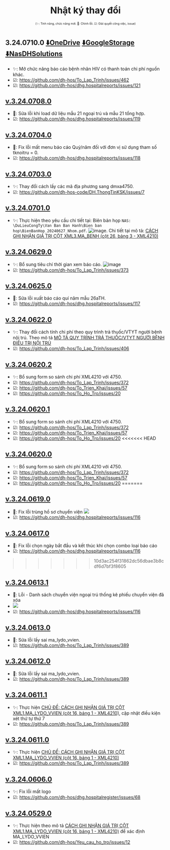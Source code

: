 <div align="center">

# Nhật ký thay đổi</div>

<div align="center" style="font-size:xx-small">(✨: Tính năng, chức năng mới. 🐛: Chỉnh lỗi. ☑: Giải quyết công việc, issue) </div>

#
## 3.24.0710.0 [⬇️OneDrive](https://dh-hos-code.github.io/directTo/?&redirect_url=https%3A%2F%2Fo-dh-007-default-rtdb.asia-southeast1.firebasedatabase.app%2F%2FdirectTo%2FReportsexe%2F32407100-OneDrive.json) [⬇️GoogleStorage](https://dh-hos-code.github.io/directTo/?&redirect_url=https%3A%2F%2Fo-dh-007-default-rtdb.asia-southeast1.firebasedatabase.app%2F%2FdirectTo%2FReportsexe%2F32407100-GoogleStorage.json) [⬇️NasDHSolutions](https://dh-hos-code.github.io/directTo/?&redirect_url=https%3A%2F%2Fo-dh-007-default-rtdb.asia-southeast1.firebasedatabase.app%2F%2FdirectTo%2FReportsexe%2F32407100-NasDHSolutions.json)

- ✨: Mở chức năng báo cáo bệnh nhân HIV có thanh toán chi phí nguồn khác.
- ☑: https://github.com/dh-hos/To_Lap_Trinh/issues/462
- ☑: https://github.com/dh-hos/dhg.hospitalreports/issues/121
## [v.3.24.0708.0]()

- 🐛: Sửa lỗi khi load dữ liệu mẫu 21 ngoại trú và mẫu 21 tổng hợp.
- ☑: https://github.com/dh-hos/dhg.hospitalreports/issues/119
## [v.3.24.0704.0]()

- 🐛: Fix lỗi mất menu báo cáo Quý/năm đối với đơn vị sử dụng tham số tknoitru = 0.
- ☑: https://github.com/dh-hos/dhg.hospitalreports/issues/118
## [v.3.24.0703.0]()

- ✨: Thay đổi cách lấy các mã địa phương sang dmxa4750.
- ☑: https://github.com/dh-hos-code/DH.ThongTinKSK/issues/7
## [v.3.24.0701.0]()

- ✨: Thực hiện theo yêu cầu chi tiết tại: Biên bản họp `NAS: \DuLieuCongTy\Van Ban Ban Hanh\Bien ban hop\BienBanHop_20240627_Nhom.pdf`.
![image](https://github.com/dh-hos/Mo-ta-he-thong/assets/112069710/6a6f56f8-f21a-48b2-8afb-2238ce21279b). Chi tiết tại mô tả: [CÁCH GHI NHẬN GIÁ TRỊ CỘT XML3.MA_BENH (cột 26, bảng 3 - XML4210)](https://github.com/dh-hos/Mo-ta-he-thong/blob/main/XML4210/M%C3%B4%20t%E1%BA%A3%20XML4210%20-%20XML3.MA_BENH.md)
## [v.3.24.0629.0]()

- ✨: Bổ sung tiêu chí thời gian xem báo cáo. ![image](https://github.com/dh-hos/To_Lap_Trinh/assets/112069710/3d202ebc-f532-46f0-8406-83ab4faf8610)
- ☑: https://github.com/dh-hos/To_Lap_Trinh/issues/373
## [v.3.24.0625.0]()

- 🐛: Sửa lỗi xuất báo cáo quí năm mẫu 26aTH.
- ☑: https://github.com/dh-hos/dhg.hospitalreports/issues/117
## [v.3.24.0622.0]()

- ✨: Thay đổi cách tính chi phí theo quy trình trả thuốc/VTYT người bệnh nội  trú. Theo mô tả [MÔ TẢ QUY TRÌNH TRẢ THUỐC/VTYT NGƯỜI BỆNH ĐIỀU TRỊ NỘI TRÚ](https://github.com/dh-hos/Mo-ta-he-thong/blob/main/M%C3%B4%20t%E1%BA%A3%20Quy%20tr%C3%ACnh%20tr%E1%BA%A3%20thu%E1%BB%91c-VTYT%20b%E1%BB%87nh%20%C3%A1n%20n%E1%BB%99i%20tr%C3%BA.md)
- ☑: https://github.com/dh-hos/To_Lap_Trinh/issues/406
## [v.3.24.0620.2]()

- ✨: Bổ sung form so sánh chi phí XML4210 với 4750.
- ☑: https://github.com/dh-hos/To_Lap_Trinh/issues/372
- ☑: https://github.com/dh-hos/To_Trien_Khai/issues/57
- ☑: https://github.com/dh-hos/To_Ho_Tro/issues/20
## [v.3.24.0620.1]()

- ✨: Bổ sung form so sánh chi phí XML4210 với 4750.
- ☑: https://github.com/dh-hos/To_Lap_Trinh/issues/372
- ☑: https://github.com/dh-hos/To_Trien_Khai/issues/57
- ☑: https://github.com/dh-hos/To_Ho_Tro/issues/20
<<<<<<< HEAD
## [v.3.24.0620.0]()

- ✨: Bổ sung form so sánh chi phí XML4210 với 4750.
- ☑: https://github.com/dh-hos/To_Lap_Trinh/issues/372
- ☑: https://github.com/dh-hos/To_Trien_Khai/issues/57
- ☑: https://github.com/dh-hos/To_Ho_Tro/issues/20
=======
## [v.3.24.0619.0]()
- 🐛: Fix lỗi trùng hồ sơ chuyển viện ![](https://i.imgur.com/Rw1iliX.png)
- ☑: https://github.com/dh-hos/dhg.hospitalreports/issues/116
## [v.3.24.0617.0]()
- 🐛: Fix lỗi chọn ngày bắt đầu và kết thúc khi chọn combo loại báo cáo
- ☑: https://github.com/dh-hos/dhg.hospitalreports/issues/116
>>>>>>> 10d3ac254f31862dc56dbae3b8cdf6d7bf3f8605
## [v.3.24.0613.1]()
- 🐛: Lỗi - Danh sách chuyển viện ngoại trú thống kê phiếu chuyển viện đã xóa
- ![](https://i.imgur.com/5be5ALe.png)
- ☑: https://github.com/dh-hos/dhg.hospitalreports/issues/116
## [v.3.24.0613.0]()

- 🐛: Sửa lỗi lấy sai ma_lydo_vvien.
- ☑: https://github.com/dh-hos/To_Lap_Trinh/issues/389
## [v.3.24.0612.0]()

- 🐛: Sửa lỗi lấy sai ma_lydo_vvien.
- ☑: https://github.com/dh-hos/To_Lap_Trinh/issues/389
## [v.3.24.0611.1]()

- ✨: Thực hiện [CHỦ ĐỀ: CÁCH GHI NHẬN GIÁ TRỊ CỘT XML1.MA_LYDO_VVIEN (cột 16, bảng 1 - XML4210)](https://github.com/dh-hos/Mo-ta-he-thong/blob/main/XML4210/Vinh%20-%20Mo%20ta%20XML4210%20-%20XML1.MA_LYDO_VVIEN.md), cập nhật điều kiện xét thứ tự thứ 7
- ☑: https://github.com/dh-hos/To_Lap_Trinh/issues/389
## [v.3.24.0611.0]()

- ✨: Thực hiện [CHỦ ĐỀ: CÁCH GHI NHẬN GIÁ TRỊ CỘT XML1.MA_LYDO_VVIEN (cột 16, bảng 1 - XML4210)](https://github.com/dh-hos/Mo-ta-he-thong/blob/main/XML4210/Vinh%20-%20Mo%20ta%20XML4210%20-%20XML1.MA_LYDO_VVIEN.md)
- ☑: https://github.com/dh-hos/To_Lap_Trinh/issues/389
## [v.3.24.0606.0]()

- ✨: Fix lỗi mất logo
- ☑: https://github.com/dh-hos/dhg.hospitalregister/issues/68
## [v.3.24.0529.0]()

- ✨: Thực hiện theo mô tả [CÁCH GHI NHẬN GIÁ TRỊ CỘT XML1.MA_LYDO_VVIEN (cột 16, bảng 1 - XML4210)](https://github.com/dh-hos/Mo-ta-he-thong/blob/main/XML4210/Vinh%20-%20Mo%20ta%20XML4210%20-%20XML1.MA_LYDO_VVIEN.md) để xác định MA_LYDO_VVIEN
- ☑: https://github.com/dh-hos/Yeu_cau_ho_tro/issues/12